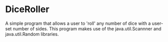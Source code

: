 # DiceRoller
A simple program that allows a user to 'roll' any number of dice with a user-set number of sides. This program makes use of the java.util.Scannner and java.util.Random libraries. 
